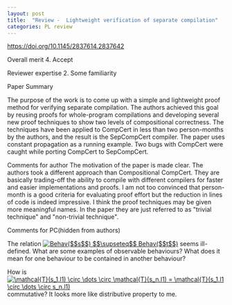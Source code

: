 ```yaml
---
layout: post
title:  "Review -  Lightweight verification of separate compilation"
categories: PL review
---
```


https://doi.org/10.1145/2837614.2837642

Overall merit
4. Accept

Reviewer expertise
2. Some familiarity

Paper Summary

The purpose of the work is to come up with a simple and lightweight proof method
for verifying separate compilation. The authors achieved this goal by reusing proofs for whole-program compilations and developing several new proof techniques to show two levels of compositional correctness. The techniques have been applied to CompCert in less than two person-months by the authors, and the result is the SepCompCert compiler. The paper uses constant propagation as a running example. Two bugs with CompCert were caught while porting CompCert to SepCompCert.

Comments for author
The motivation of the paper is made clear. The authors took a different approach than Compositional CompCert. They are basically trading-off the ability to compile with different compilers for faster and easier implementations and proofs. I am not too convinced that person-month is a good criteria for evaluating proof effort but the reduction in lines of code is indeed impressive. I think the proof techniques may be given more meaningful names. In the paper they are just referred to as "trivial technique" and "non-trivial technique".

Comments for PC(hidden from authors)

The relation <a href="https://www.codecogs.com/eqnedit.php?latex=Behav($$s$$)&space;$$\supseteq$$&space;Behav($$t$$)" target="_blank"><img src="https://latex.codecogs.com/gif.latex?Behav($$s$$)&space;$$\supseteq$$&space;Behav($$t$$)" title="Behav($$s$$) $$\supseteq$$ Behav($$t$$)" /></a> seems ill-defined. What are some examples of observable behaviours? What does it mean for one behaviour to be contained in another behaviour?

How is <a href="https://www.codecogs.com/eqnedit.php?latex=\mathcal{T}(s_1.l1)&space;\circ&space;\dots&space;\circ&space;\mathcal{T}(s_n.l1)&space;=&space;\mathcal{T}(s_1.l1&space;\circ&space;\dots&space;\circ&space;s_n.l1)" target="_blank"><img src="https://latex.codecogs.com/gif.latex?\mathcal{T}(s_1.l1)&space;\circ&space;\dots&space;\circ&space;\mathcal{T}(s_n.l1)&space;=&space;\mathcal{T}(s_1.l1&space;\circ&space;\dots&space;\circ&space;s_n.l1)" title="\mathcal{T}(s_1.l1) \circ \dots \circ \mathcal{T}(s_n.l1) = \mathcal{T}(s_1.l1 \circ \dots \circ s_n.l1)" /></a> commutative? It looks more like distributive property to me.
